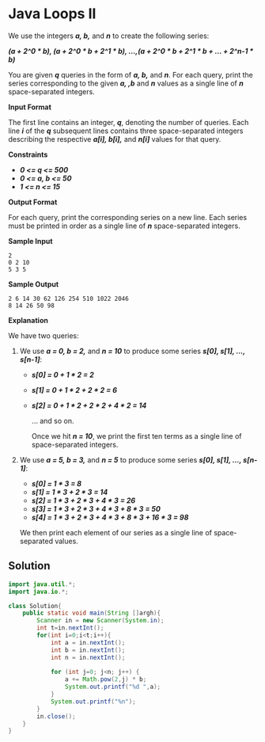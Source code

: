 # Java Loops II

We use the integers **_a, b,_** and **_n_** to create the following series:

**_(a + 2^0 * b), (a + 2^0 * b + 2^1 * b), ...,(a + 2^0 * b + 2^1 * b + ... + 2^n-1 * b)_**

You are given **_q_** queries in the form of **_a, b,_** and **_n_**. For each query, print the series corresponding to the given **_a, ,b_** and **_n_** values as a single line of **_n_** space-separated integers.

**Input Format**

The first line contains an integer, **_q_**, denoting the number of queries.
Each line **_i_** of the **_q_** subsequent lines contains three space-separated integers describing the respective **_a[i], b[i],_** and **_n[i]_** values for that query.

**Constraints**

* **_0 <= q <= 500_**
* **_0 <= a, b <= 50_**
* **_1 <= n <= 15_**

**Output Format**

For each query, print the corresponding series on a new line. Each series must be printed in order as a single line of **_n_** space-separated integers.

**Sample Input**

```
2
0 2 10
5 3 5
```

**Sample Output**

```
2 6 14 30 62 126 254 510 1022 2046
8 14 26 50 98
```

**Explanation**

We have two queries:

1. We use **_a = 0, b = 2,_** and **_n = 10_** to produce some series **_s[0], s[1], ..., s[n-1]_**:
    * **_s[0] = 0 + 1 * 2 = 2_**
    * **_s[1] = 0 + 1 * 2 + 2 * 2 = 6_**
    * **_s[2] = 0 + 1 * 2 + 2 * 2 + 4 * 2 = 14_**

      ... and so on.

      Once we hit **_n = 10_**, we print the first ten terms as a single line of space-separated integers.

2. We use **_a = 5, b = 3,_** and **_n = 5_** to produce some series **_s[0], s[1], ..., s[n-1]_**:
    * **_s[0] = 1 * 3 = 8_**
    * **_s[1] = 1 * 3 + 2 * 3 = 14_**
    * **_s[2] = 1 * 3 + 2 * 3 + 4 * 3 = 26_**
    * **_s[3] = 1 * 3 + 2 * 3 + 4 * 3 + 8 * 3 = 50_**
    * **_s[4] = 1 * 3 + 2 * 3 + 4 * 3 + 8 * 3 + 16 * 3 = 98_**

    We then print each element of our series as a single line of space-separated values.

## Solution

```java
import java.util.*;
import java.io.*;

class Solution{
    public static void main(String []argh){
        Scanner in = new Scanner(System.in);
        int t=in.nextInt();
        for(int i=0;i<t;i++){
            int a = in.nextInt();
            int b = in.nextInt();
            int n = in.nextInt();
            
            for (int j=0; j<n; j++) {
                a += Math.pow(2,j) * b;
                System.out.printf("%d ",a);
            }
            System.out.printf("%n");
        }
        in.close();
    }
}
```
